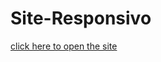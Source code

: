 # Site-Responsivo
 
 <a href="https://luiizmiranda.github.io/RaidHost/">click here to open the site</a>
